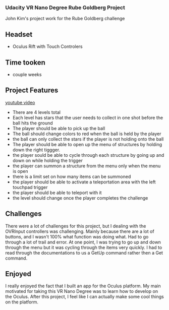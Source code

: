 ### Udacity VR Nano Degree Rube Goldberg Project

John Kim's project work for the Rube Goldberg challenge

## Headset 

* Oculus Rift with Touch Controlers

## Time tooken

* couple weeks

## Project Features

[youtube video](https://youtu.be/MaCEv60quWA)

* There are 4 levels total
* Each level has stars that the user needs to collect in one shot before the ball hits the ground
* The player should be able to pick up the ball
* The ball should change colors to red when the ball is held by the player
* the ball can only collect the stars if the player is not holding onto the ball
* The player should be able to open up the menu of structures by holding down the right tiggger. 
* the player sould be able to cycle through each structure by going up and down on while holding the trigger
* the player can summon a structure from the menu only when the menu is open
* there is a limit set on how many items can be summoned
* the player should be able to activate a teleportation area with the left touchpad trigger
* the player should be able to teleport with it
* the level should change once the player completes the challenge

## Challenges

There were a lot of challenges for this project, but I dealing with the OVRInput controllers was challenging. Mainly because there are a lot of buttons, and I wasn't 100% what function was doing what. Had to go through a lot of trail and error. At one point, I was trying to go up and down through the menu but it was cycling through the items very quickly. I had to read through the documentations to us a GetUp command rather then a Get command. 

## Enjoyed

I really enjoyed the fact that I built an app for the Oculus platform. My main motivated for taking this VR Nano Degree was to learn how to develop on the Oculus. After this project, I feel like I can actually make some cool things on the platform.
